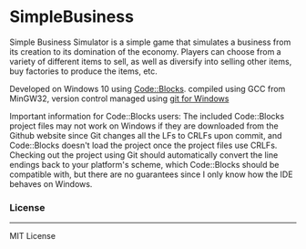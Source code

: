 # SimpleBusiness

Simple Business Simulator is a simple game that simulates a business from its creation to its domination of the economy. Players can choose from a variety of different items to sell, as well as diversify into selling other items, buy factories to produce the items, etc.

Developed on Windows 10 using [Code::Blocks](http://www.codeblocks.org/). compiled using GCC from MinGW32, version control managed using [git for Windows](https://git-for-windows.github.io/)

Important information for Code::Blocks users:
The included Code::Blocks project files may not work on Windows if they are downloaded from the Github website since Git changes all the LFs to CRLFs upon commit, and Code::Blocks doesn't load the project once the project files use CRLFs. Checking out the project using Git should automatically convert the line endings back to your platform's scheme, which Code::Blocks should be compatible with, but there are no guarantees since I only know how the IDE behaves on Windows.

### License
----
MIT License